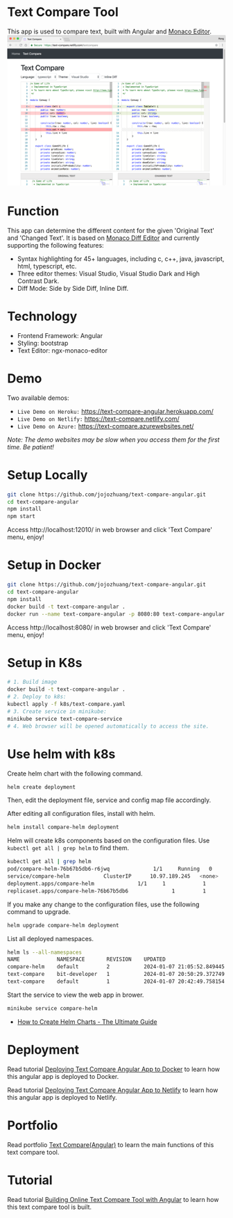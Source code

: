 # Text Compare Tool
This app is used to compare text, built with Angular and [Monaco Editor](https://github.com/Microsoft/monaco-editor).
<kbd>![image](/src/assets/typescript.png)</kbd>

# Function
This app can determine the different content for the given 'Original Text' and 'Changed Text'. It is based on [Monaco Diff Editor](https://microsoft.github.io/monaco-editor/index.html) and currently supporting the following features:
* Syntax highlighting for 45+ languages, including c, c++, java, javascript, html, typescript, etc.
* Three editor themes: Visual Studio, Visual Studio Dark and High Contrast Dark.
* Diff Mode: Side by Side Diff, Inline Diff.

# Technology
* Frontend Framework: Angular
* Styling: bootstrap
* Text Editor: ngx-monaco-editor

# Demo
Two available demos:
* `Live Demo on Heroku:` <a href="https://text-compare-angular.herokuapp.com/" target="\_blank">https://text-compare-angular.herokuapp.com/</a>
* `Live Demo on Netlify:` <a href="https://text-compare.netlify.com/" target="\_blank">https://text-compare.netlify.com/</a>
* `Live Demo on Azure:` <a href="https://text-compare.azurewebsites.net/" target="\_blank">https://text-compare.azurewebsites.net/</a>

*Note: The demo websites may be slow when you access them for the first time. Be patient!*

# Setup Locally
```bash
git clone https://github.com/jojozhuang/text-compare-angular.git
cd text-compare-angular
npm install
npm start
```
Access http://localhost:12010/ in web browser and click 'Text Compare' menu, enjoy!

# Setup in Docker
```bash
git clone https://github.com/jojozhuang/text-compare-angular.git
cd text-compare-angular
npm install
docker build -t text-compare-angular .
docker run --name text-compare-angular -p 8080:80 text-compare-angular
```
Access http://localhost:8080/ in web browser and click 'Text Compare' menu, enjoy!

# Setup in K8s

```sh
# 1. Build image
docker build -t text-compare-angular .
# 2. Deploy to k8s:
kubectl apply -f k8s/text-compare.yaml
# 3. Create service in minikube:
minikube service text-compare-service
# 4. Web browser will be opened automatically to access the site.
```

# Use helm with k8s

Create helm chart with the following command.

```sh
helm create deployment
```

Then, edit the deployment file, service and config map file accordingly.

After editing all configuration files, install with helm.

```sh
helm install compare-helm deployment
```

Helm will create k8s components based on the configuration files. Use `kubectl get all | grep helm` to find them.

```sh
kubectl get all | grep helm
pod/compare-helm-76b67b5db6-r6jwq              1/1     Running   0          12m
service/compare-helm           ClusterIP      10.97.189.245   <none>        80/TCP            12m
deployment.apps/compare-helm              1/1     1            1           12m
replicaset.apps/compare-helm-76b67b5db6              1         1         1       12m
```

If you make any change to the configuration files, use the following command to upgrade.

```sh
helm upgrade compare-helm deployment
```

List all deployed namespaces.

```sh
helm ls --all-namespaces
NAME        	NAMESPACE    	REVISION	UPDATED                             	STATUS  	CHART           	APP VERSION
compare-helm	default      	2       	2024-01-07 21:05:52.849445 -0800 PST	deployed	deployment-0.1.0	1.16.0
text-compare	bit-developer	1       	2024-01-07 20:50:29.372749 -0800 PST	deployed	deployment-0.1.0	1.16.0
text-compare	default      	1       	2024-01-07 20:42:49.758154 -0800 PST	failed  	deployment-0.1.0	1.16.0
```

Start the service to view the web app in brower.

```sh
minikube service compare-helm
```

- [How to Create Helm Charts - The Ultimate Guide](https://www.youtube.com/watch?v=jUYNS90nq8U&ab_channel=DevOpsJourney)

# Deployment
Read tutorial [Deploying Text Compare Angular App to Docker](https://jojozhuang.github.io/tutorial/deploying-text-compare-angular-app-to-docker) to learn how this angular app is deployed to Docker.

Read tutorial [Deploying Text Compare Angular App to Netlify](https://jojozhuang.github.io/tutorial/deploying-text-compare-angular-app-to-netlify) to learn how this angular app is deployed to Netlify.

# Portfolio
Read portfolio [Text Compare(Angular)](https://jojozhuang.github.io/project/text-compare-angular) to learn the main functions of this text compare tool.

# Tutorial
Read tutorial [Building Online Text Compare Tool with Angular](https://jojozhuang.github.io/tutorial/building-online-text-compare-tool-with-angular) to learn how this text compare tool is built.
